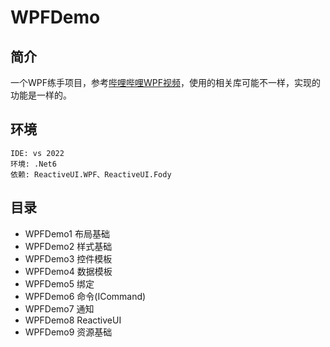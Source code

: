 # WPFDemo
## 简介
一个WPF练手项目，参考[哔哩哔哩WPF视频](https://www.bilibili.com/video/BV1nY411a7T8)，使用的相关库可能不一样，实现的功能是一样的。
## 环境
```
IDE: vs 2022
环境: .Net6
依赖: ReactiveUI.WPF、ReactiveUI.Fody
```

## 目录
- WPFDemo1 布局基础
- WPFDemo2 样式基础
- WPFDemo3 控件模板
- WPFDemo4 数据模板
- WPFDemo5 绑定
- WPFDemo6 命令(ICommand)
- WPFDemo7 通知
- WPFDemo8 ReactiveUI
- WPFDemo9 资源基础